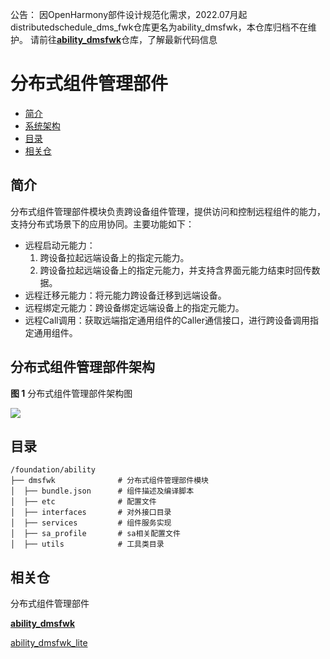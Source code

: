 公告：
因OpenHarmony部件设计规范化需求，2022.07月起distributedschedule_dms_fwk仓库更名为ability_dmsfwk，本仓库归档不在维护。
请前往[**ability\_dmsfwk**](https://gitee.com/openharmony/ability_dmsfwk)仓库，了解最新代码信息
# 分布式组件管理部件<a name="ZH-CN_TOPIC_0000001115719369"></a>

-   [简介](#section11660541593)
-   [系统架构](#section13587185873516)
-   [目录](#section161941989596)
-   [相关仓](#section1371113476307)

## 简介<a name="section11660541593"></a>

分布式组件管理部件模块负责跨设备组件管理，提供访问和控制远程组件的能力，支持分布式场景下的应用协同。主要功能如下：

-   远程启动元能力：
    1. 跨设备拉起远端设备上的指定元能力。
    2. 跨设备拉起远端设备上的指定元能力，并支持含界面元能力结束时回传数据。
-   远程迁移元能力：将元能力跨设备迁移到远端设备。
-   远程绑定元能力：跨设备绑定远端设备上的指定元能力。
-   远程Call调用：获取远端指定通用组件的Caller通信接口，进行跨设备调用指定通用组件。

## 分布式组件管理部件架构<a name="section13587185873516"></a>

**图 1**  分布式组件管理部件架构图<a name="fig4460722185514"></a>


![](figures/dms-architecture-zh.png)

## 目录<a name="section161941989596"></a>

```
/foundation/ability
├── dmsfwk              # 分布式组件管理部件模块
│  ├── bundle.json      # 组件描述及编译脚本 
│  ├── etc              # 配置文件
│  ├── interfaces       # 对外接口目录
│  ├── services         # 组件服务实现
│  ├── sa_profile       # sa相关配置文件
│  ├── utils            # 工具类目录
```

## 相关仓<a name="section1371113476307"></a>

分布式组件管理部件

[**ability\_dmsfwk**](https://gitee.com/openharmony/ability_dmsfwk)

[ability\_dmsfwk\_lite](https://gitee.com/openharmony/ability_dmsfwk_lite)